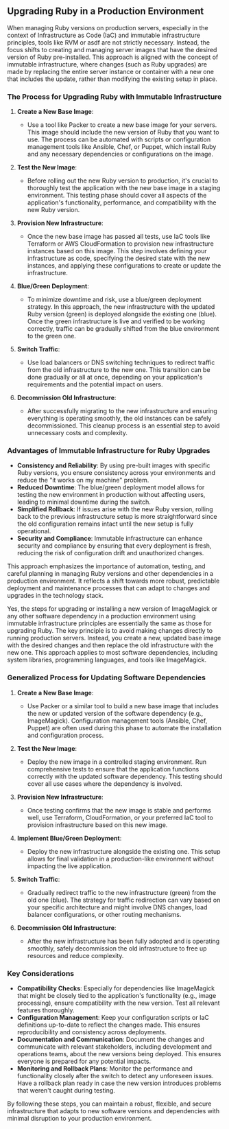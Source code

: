 ## Upgrading Ruby in a Production Environment

When managing Ruby versions on production servers, especially in the context of Infrastructure as Code (IaC) and immutable infrastructure principles, tools like RVM or asdf are not strictly necessary. Instead, the focus shifts to creating and managing server images that have the desired version of Ruby pre-installed. This approach is aligned with the concept of immutable infrastructure, where changes (such as Ruby upgrades) are made by replacing the entire server instance or container with a new one that includes the update, rather than modifying the existing setup in place.

### The Process for Upgrading Ruby with Immutable Infrastructure

1. **Create a New Base Image**:

   - Use a tool like Packer to create a new base image for your servers. This image should include the new version of Ruby that you want to use. The process can be automated with scripts or configuration management tools like Ansible, Chef, or Puppet, which install Ruby and any necessary dependencies or configurations on the image.

2. **Test the New Image**:

   - Before rolling out the new Ruby version to production, it's crucial to thoroughly test the application with the new base image in a staging environment. This testing phase should cover all aspects of the application's functionality, performance, and compatibility with the new Ruby version.

3. **Provision New Infrastructure**:

   - Once the new base image has passed all tests, use IaC tools like Terraform or AWS CloudFormation to provision new infrastructure instances based on this image. This step involves defining your infrastructure as code, specifying the desired state with the new instances, and applying these configurations to create or update the infrastructure.

4. **Blue/Green Deployment**:

   - To minimize downtime and risk, use a blue/green deployment strategy. In this approach, the new infrastructure with the updated Ruby version (green) is deployed alongside the existing one (blue). Once the green infrastructure is live and verified to be working correctly, traffic can be gradually shifted from the blue environment to the green one.

5. **Switch Traffic**:

   - Use load balancers or DNS switching techniques to redirect traffic from the old infrastructure to the new one. This transition can be done gradually or all at once, depending on your application's requirements and the potential impact on users.

6. **Decommission Old Infrastructure**:
   - After successfully migrating to the new infrastructure and ensuring everything is operating smoothly, the old instances can be safely decommissioned. This cleanup process is an essential step to avoid unnecessary costs and complexity.

### Advantages of Immutable Infrastructure for Ruby Upgrades

- **Consistency and Reliability**: By using pre-built images with specific Ruby versions, you ensure consistency across your environments and reduce the "it works on my machine" problem.
- **Reduced Downtime**: The blue/green deployment model allows for testing the new environment in production without affecting users, leading to minimal downtime during the switch.
- **Simplified Rollback**: If issues arise with the new Ruby version, rolling back to the previous infrastructure setup is more straightforward since the old configuration remains intact until the new setup is fully operational.
- **Security and Compliance**: Immutable infrastructure can enhance security and compliance by ensuring that every deployment is fresh, reducing the risk of configuration drift and unauthorized changes.

This approach emphasizes the importance of automation, testing, and careful planning in managing Ruby versions and other dependencies in a production environment. It reflects a shift towards more robust, predictable deployment and maintenance processes that can adapt to changes and upgrades in the technology stack.

Yes, the steps for upgrading or installing a new version of ImageMagick or any other software dependency in a production environment using immutable infrastructure principles are essentially the same as those for upgrading Ruby. The key principle is to avoid making changes directly to running production servers. Instead, you create a new, updated base image with the desired changes and then replace the old infrastructure with the new one. This approach applies to most software dependencies, including system libraries, programming languages, and tools like ImageMagick.

### Generalized Process for Updating Software Dependencies

1. **Create a New Base Image**:

   - Use Packer or a similar tool to build a new base image that includes the new or updated version of the software dependency (e.g., ImageMagick). Configuration management tools (Ansible, Chef, Puppet) are often used during this phase to automate the installation and configuration process.

2. **Test the New Image**:

   - Deploy the new image in a controlled staging environment. Run comprehensive tests to ensure that the application functions correctly with the updated software dependency. This testing should cover all use cases where the dependency is involved.

3. **Provision New Infrastructure**:

   - Once testing confirms that the new image is stable and performs well, use Terraform, CloudFormation, or your preferred IaC tool to provision infrastructure based on this new image.

4. **Implement Blue/Green Deployment**:

   - Deploy the new infrastructure alongside the existing one. This setup allows for final validation in a production-like environment without impacting the live application.

5. **Switch Traffic**:

   - Gradually redirect traffic to the new infrastructure (green) from the old one (blue). The strategy for traffic redirection can vary based on your specific architecture and might involve DNS changes, load balancer configurations, or other routing mechanisms.

6. **Decommission Old Infrastructure**:
   - After the new infrastructure has been fully adopted and is operating smoothly, safely decommission the old infrastructure to free up resources and reduce complexity.

### Key Considerations

- **Compatibility Checks**: Especially for dependencies like ImageMagick that might be closely tied to the application's functionality (e.g., image processing), ensure compatibility with the new version. Test all relevant features thoroughly.
- **Configuration Management**: Keep your configuration scripts or IaC definitions up-to-date to reflect the changes made. This ensures reproducibility and consistency across deployments.
- **Documentation and Communication**: Document the changes and communicate with relevant stakeholders, including development and operations teams, about the new versions being deployed. This ensures everyone is prepared for any potential impacts.
- **Monitoring and Rollback Plans**: Monitor the performance and functionality closely after the switch to detect any unforeseen issues. Have a rollback plan ready in case the new version introduces problems that weren't caught during testing.

By following these steps, you can maintain a robust, flexible, and secure infrastructure that adapts to new software versions and dependencies with minimal disruption to your production environment.
